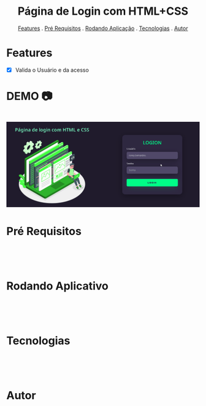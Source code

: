 <div align="center">
    <h1>Página de Login com HTML+CSS</h1>
</div>

<p align="center">
    <a href="#features">Features</a> .
    <a href="#pré-requisitos">Pré Requisitos</a> .
    <a href="#rodando-o-app">Rodando Aplicação</a> .
    <a href="#tecnologias">Tecnologias</a> .
    <a href="#autor">Autor</a>
</p>

# Features

- [x] Valida o Usuário e da acesso

# DEMO 📷
    
<h1 align="center">
    <img src="/img/Animacao.gif"/>
</h1>

# Pré Requisitos

<br>
<br>
<br>

# Rodando Aplicativo

<br>
<br>
<br>

# Tecnologias

<br>
<br>
<br>


# Autor



